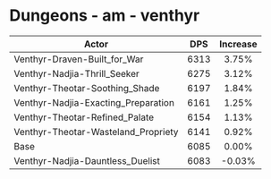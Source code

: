 # Dungeons - am - venthyr
| Actor | DPS | Increase |
|---|:---:|:---:|
|Venthyr-Draven-Built_for_War|6313|3.75%|
|Venthyr-Nadjia-Thrill_Seeker|6275|3.12%|
|Venthyr-Theotar-Soothing_Shade|6197|1.84%|
|Venthyr-Nadjia-Exacting_Preparation|6161|1.25%|
|Venthyr-Theotar-Refined_Palate|6154|1.13%|
|Venthyr-Theotar-Wasteland_Propriety|6141|0.92%|
|Base|6085|0.00%|
|Venthyr-Nadjia-Dauntless_Duelist|6083|-0.03%|
